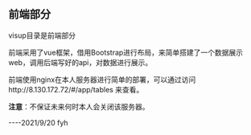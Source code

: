 ## 前端部分

visup目录是前端部分

前端采用了vue框架，借用Bootstrap进行布局，来简单搭建了一个数据展示web，调用后端写好的api，对数据进行展示。

前端使用nginx在本人服务器进行简单的部署，可以通过访问http://8.130.172.72/#/app/tables 来查看。



**注意**：不保证未来何时本人会关闭该服务器。                        



----2021/9/20 fyh

